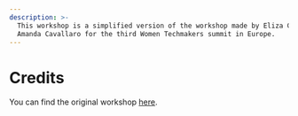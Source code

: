 ```yaml
---
description: >-
  This workshop is a simplified version of the workshop made by Eliza Camber and
  Amanda Cavallaro for the third Women Techmakers summit in Europe.
---
```


# Credits

You can find the original workshop [here](https://wtm-assistant.gitbook.io/project/).

